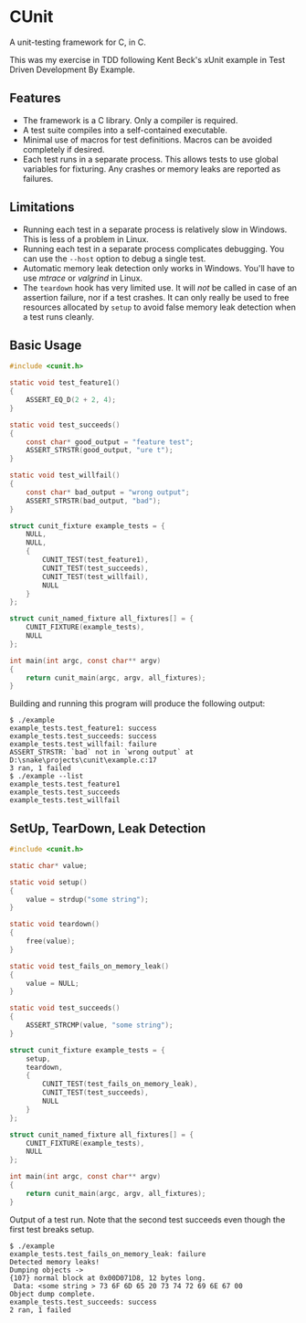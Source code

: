 CUnit
=====

A unit-testing framework for C, in C.

This was my exercise in TDD following Kent Beck's xUnit example in Test
Driven Development By Example.

Features
--------

* The framework is a C library. Only a compiler is required.
* A test suite compiles into a self-contained executable.
* Minimal use of macros for test definitions. Macros can be avoided
  completely if desired.
* Each test runs in a separate process. This allows tests to use global
  variables for fixturing. Any crashes or memory leaks are reported as
  failures.

Limitations
-----------

* Running each test in a separate process is relatively slow in Windows.
  This is less of a problem in Linux.
* Running each test in a separate process complicates debugging. You can use
  the `--host` option to debug a single test.
* Automatic memory leak detection only works in Windows. You'll have to use
  _mtrace_ or _valgrind_ in Linux.
* The `teardown` hook has very limited use. It will _not_ be called in case
  of an assertion failure, nor if a test crashes. It can only really be used
  to free resources allocated by `setup` to avoid false memory leak detection
  when a test runs cleanly.

Basic Usage
-----------

```c
#include <cunit.h>

static void test_feature1()
{
    ASSERT_EQ_D(2 + 2, 4);
}

static void test_succeeds()
{
    const char* good_output = "feature test";
    ASSERT_STRSTR(good_output, "ure t");
}

static void test_willfail()
{
    const char* bad_output = "wrong output";
    ASSERT_STRSTR(bad_output, "bad");
}

struct cunit_fixture example_tests = {
    NULL,
    NULL,
    {
        CUNIT_TEST(test_feature1),
        CUNIT_TEST(test_succeeds),
        CUNIT_TEST(test_willfail),
        NULL
    }
};

struct cunit_named_fixture all_fixtures[] = {
    CUNIT_FIXTURE(example_tests),
    NULL
};

int main(int argc, const char** argv)
{
    return cunit_main(argc, argv, all_fixtures);
}
```

Building and running this program will produce the following output:

```
$ ./example
example_tests.test_feature1: success
example_tests.test_succeeds: success
example_tests.test_willfail: failure
ASSERT_STRSTR: `bad` not in `wrong output` at D:\snake\projects\cunit\example.c:17
3 ran, 1 failed
$ ./example --list
example_tests.test_feature1
example_tests.test_succeeds
example_tests.test_willfail
```

SetUp, TearDown, Leak Detection
-------------------------------

```c
#include <cunit.h>

static char* value;

static void setup()
{
    value = strdup("some string");
}

static void teardown()
{
    free(value);
}

static void test_fails_on_memory_leak()
{
    value = NULL;
}

static void test_succeeds()
{
    ASSERT_STRCMP(value, "some string");
}

struct cunit_fixture example_tests = {
    setup,
    teardown,
    {
        CUNIT_TEST(test_fails_on_memory_leak),
        CUNIT_TEST(test_succeeds),
        NULL
    }
};

struct cunit_named_fixture all_fixtures[] = {
    CUNIT_FIXTURE(example_tests),
    NULL
};

int main(int argc, const char** argv)
{
    return cunit_main(argc, argv, all_fixtures);
}
```

Output of a test run. Note that the second test succeeds even though the
first test breaks setup.

```
$ ./example
example_tests.test_fails_on_memory_leak: failure
Detected memory leaks!
Dumping objects ->
{107} normal block at 0x00D071D8, 12 bytes long.
 Data: <some string > 73 6F 6D 65 20 73 74 72 69 6E 67 00
Object dump complete.
example_tests.test_succeeds: success
2 ran, 1 failed
```
